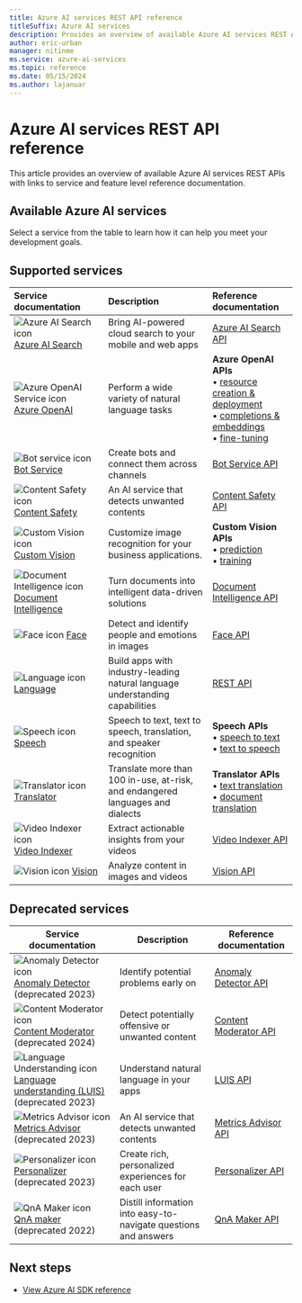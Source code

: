 ```yaml
---
title: Azure AI services REST API reference
titleSuffix: Azure AI services
description: Provides an overview of available Azure AI services REST APIs with links to reference documentation.
author: eric-urban
manager: nitinme
ms.service: azure-ai-services
ms.topic: reference
ms.date: 05/15/2024
ms.author: lajanuar
---
```


# Azure AI services REST API reference


This article provides an overview of available Azure AI services REST APIs with links to service and feature level reference documentation.

## Available Azure AI services

Select a service from the table to learn how it can help you meet your development goals.

## Supported services

| Service documentation | Description | Reference documentation |
| :--- | :--- | :--- |
| ![Azure AI Search icon](~/reusable-content/ce-skilling/azure/media/ai-services/search.svg) [Azure AI Search](../../search/index.yml) | Bring AI-powered cloud search to your mobile and web apps | [Azure AI Search API](/rest/api/searchservice) |
| ![Azure OpenAI Service icon](~/reusable-content/ce-skilling/azure/media/ai-services/azure-openai.svg) [Azure OpenAI](../openai/index.yml) | Perform a wide variety of natural language tasks | **Azure OpenAI APIs**<br>&bullet; [resource creation & deployment](/rest/api/cognitiveservices/accountmanagement/deployments/create-or-update) </br>&bullet; [completions & embeddings](../openai/reference.md)</br>&bullet; [fine-tuning](/rest/api/azureopenai/fine-tuning) |
| ![Bot service icon](~/reusable-content/ce-skilling/azure/media/ai-services/bot-services.svg) [Bot Service](/composer/) | Create bots and connect them across channels | [Bot Service API](/azure/bot-service/rest-api/bot-framework-rest-connector-api-reference?view=azure-bot-service-4.0&preserve-view=true) |
| ![Content Safety icon](~/reusable-content/ce-skilling/azure/media/ai-services/content-safety.svg) [Content Safety](../content-safety/index.yml) | An AI service that detects unwanted contents | [Content Safety API](https://westus.dev.cognitive.microsoft.com/docs/services/content-safety-service-2023-10-15-preview/operations/TextBlocklists_AddOrUpdateBlocklistItems) |
| ![Custom Vision icon](~/reusable-content/ce-skilling/azure/media/ai-services/custom-vision.svg) [Custom Vision](../custom-vision-service/index.yml) | Customize image recognition for your business applications. |**Custom Vision APIs**<br>&bullet; [prediction](https://westus2.dev.cognitive.microsoft.com/docs/services/Custom_Vision_Prediction_3.1/operations/5eb37d24548b571998fde5f3)<br>&bullet; [training](https://westus2.dev.cognitive.microsoft.com/docs/services/Custom_Vision_Training_3.3/operations/5eb0bcc6548b571998fddebd)|
| ![Document Intelligence icon](~/reusable-content/ce-skilling/azure/media/ai-services/document-intelligence.svg) [Document Intelligence](../document-intelligence/index.yml) | Turn documents into intelligent data-driven solutions | [Document Intelligence API](/rest/api/aiservices/document-models?view=rest-aiservices-2023-07-31&preserve-view=true) |
| ![Face icon](~/reusable-content/ce-skilling/azure/media/ai-services/face.svg) [Face](../computer-vision/overview-identity.md) | Detect and identify people and emotions in images | [Face API](../computer-vision/identity-api-reference.md) |
| ![Language icon](~/reusable-content/ce-skilling/azure/media/ai-services/language.svg) [Language](../language-service/index.yml) | Build apps with industry-leading natural language understanding capabilities | [REST API](/rest/api/language/) |
| ![Speech icon](~/reusable-content/ce-skilling/azure/media/ai-services/speech.svg) [Speech](../speech-service/index.yml) | Speech to text, text to speech, translation, and speaker recognition | **Speech APIs**<br>&bullet; [speech to text](../speech-service/rest-speech-to-text.md)<br>&bullet; [text to speech](../speech-service/rest-text-to-speech.md) |
| ![Translator icon](~/reusable-content/ce-skilling/azure/media/ai-services/translator.svg) [Translator](../translator/index.yml) | Translate more than 100 in-use, at-risk, and endangered languages and dialects | **Translator APIs**<br>&bullet; [text translation](../translator/reference/rest-api-guide.md) <br>&bullet; [document translation](../translator/document-translation/reference/rest-api-guide.md)|
| ![Video Indexer icon](~/reusable-content/ce-skilling/azure/media/ai-services/video-indexer.svg) [Video Indexer](/azure/azure-video-indexer) | Extract actionable insights from your videos | [Video Indexer API](/rest/api/videoindexer/accounts?view=rest-videoindexer-2024-01-01&preserve-view=true) |
| ![Vision icon](~/reusable-content/ce-skilling/azure/media/ai-services/vision.svg) [Vision](../computer-vision/index.yml) | Analyze content in images and videos | [Vision API](https://eastus.dev.cognitive.microsoft.com/docs/services/Cognitive_Services_Unified_Vision_API_2024-02-01/operations/61d65934cd35050c20f73ab6) |

## Deprecated services

| Service documentation | Description | Reference documentation |
| --- | --- | --- |
| ![Anomaly Detector icon](~/reusable-content/ce-skilling/azure/media/ai-services/anomaly-detector.svg) [Anomaly Detector](../Anomaly-Detector/index.yml) <br>(deprecated 2023) | Identify potential problems early on | [Anomaly Detector API](https://westus2.dev.cognitive.microsoft.com/docs/services/AnomalyDetector-v1-1/operations/CreateMultivariateModel) |
| ![Content Moderator icon](~/reusable-content/ce-skilling/azure/media/ai-services/content-moderator.svg) [Content Moderator](../content-moderator/index.yml) <br>(deprecated 2024) | Detect potentially offensive or unwanted content | [Content Moderator API](../content-moderator/api-reference.md) |
| ![Language Understanding icon](~/reusable-content/ce-skilling/azure/media/ai-services/luis.svg) [Language understanding (LUIS)](../luis/index.yml) <br>(deprecated 2023) | Understand natural language in your apps | [LUIS API](https://westus.dev.cognitive.microsoft.com/docs/services/luis-endpoint-api-v3-0/operations/5cb0a9459a1fe8fa44c28dd8) |
| ![Metrics Advisor icon](~/reusable-content/ce-skilling/azure/media/ai-services/metrics-advisor.svg) [Metrics Advisor](../metrics-advisor/index.yml) <br>(deprecated 2023) | An AI service that detects unwanted contents | [Metrics Advisor API](https://westus.dev.cognitive.microsoft.com/docs/services/MetricsAdvisor/operations/createDataFeed) |
| ![Personalizer icon](~/reusable-content/ce-skilling/azure/media/ai-services/personalizer.svg) [Personalizer](../personalizer/index.yml) <br>(deprecated 2023) | Create rich, personalized experiences for each user | [Personalizer API](https://westus2.dev.cognitive.microsoft.com/docs/services/personalizer-api/operations/Rank) |
| ![QnA Maker icon](~/reusable-content/ce-skilling/azure/media/ai-services/luis.svg) [QnA maker](../qnamaker/index.yml) <br>(deprecated 2022) | Distill information into easy-to-navigate questions and answers | [QnA Maker API](https://westus.dev.cognitive.microsoft.com/docs/services/5a93fcf85b4ccd136866eb37/operations/5ac266295b4ccd1554da75ff) |

## Next steps

- [View Azure AI SDK reference](sdk-package-resources.md)

